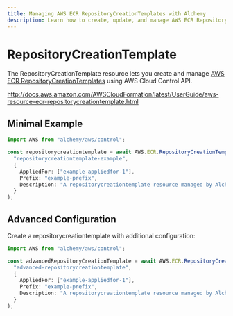 ```yaml
---
title: Managing AWS ECR RepositoryCreationTemplates with Alchemy
description: Learn how to create, update, and manage AWS ECR RepositoryCreationTemplates using Alchemy Cloud Control.
---
```


# RepositoryCreationTemplate

The RepositoryCreationTemplate resource lets you create and manage [AWS ECR RepositoryCreationTemplates](https://docs.aws.amazon.com/ecr/latest/userguide/) using AWS Cloud Control API.

http://docs.aws.amazon.com/AWSCloudFormation/latest/UserGuide/aws-resource-ecr-repositorycreationtemplate.html

## Minimal Example

```ts
import AWS from "alchemy/aws/control";

const repositorycreationtemplate = await AWS.ECR.RepositoryCreationTemplate(
  "repositorycreationtemplate-example",
  {
    AppliedFor: ["example-appliedfor-1"],
    Prefix: "example-prefix",
    Description: "A repositorycreationtemplate resource managed by Alchemy",
  }
);
```

## Advanced Configuration

Create a repositorycreationtemplate with additional configuration:

```ts
import AWS from "alchemy/aws/control";

const advancedRepositoryCreationTemplate = await AWS.ECR.RepositoryCreationTemplate(
  "advanced-repositorycreationtemplate",
  {
    AppliedFor: ["example-appliedfor-1"],
    Prefix: "example-prefix",
    Description: "A repositorycreationtemplate resource managed by Alchemy",
  }
);
```

